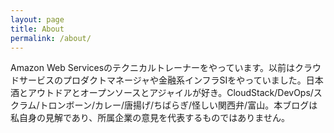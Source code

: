 ```yaml
---
layout: page
title: About
permalink: /about/
---
```


Amazon Web Servicesのテクニカルトレーナーをやっています。以前はクラウドサービスのプロダクトマネージャや金融系インフラSIをやっていました。日本酒とアウトドアとオープンソースとアジャイルが好き。CloudStack/DevOps/スクラム/トロンボーン/カレー/唐揚げ/ちばらぎ/怪しい関西弁/富山。本ブログは私自身の見解であり、所属企業の意見を代表するものではありません。
